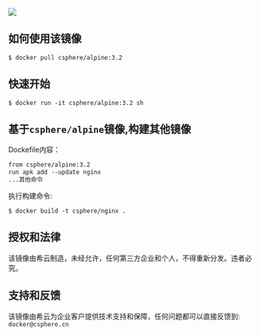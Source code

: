 ![](https://discuss.csphere.cn/uploads/default/original/2X/9/9f0507b1695ef97e21a54baf2aaf1a652de678b9.png)

## 如何使用该镜像

    $ docker pull csphere/alpine:3.2

## 快速开始

    $ docker run -it csphere/alpine:3.2 sh

## 基于`csphere/alpine`镜像,构建其他镜像

Dockefile内容：

```Dockerfile
from csphere/alpine:3.2
run apk add --update nginx
...其他命令
```

执行构建命令:

    $ docker build -t csphere/nginx .

## 授权和法律

该镜像由希云制造，未经允许，任何第三方企业和个人，不得重新分发。违者必究。

## 支持和反馈

该镜像由希云为企业客户提供技术支持和保障，任何问题都可以直接反馈到: `docker@csphere.cn`
